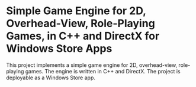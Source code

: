 # Simple Game Engine for 2D, Overhead-View, Role-Playing Games, in C++ and DirectX for Windows Store Apps
This project implements a simple game engine for 2D, overhead-view, role-playing games.  The engine is written in C++ and DirectX. The project is deployable as a Windows Store app.
